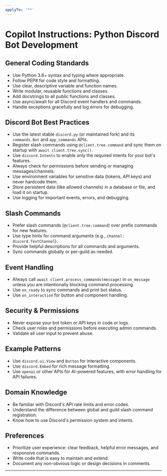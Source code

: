 ```yaml
---
applyTo: '**'
---
```

# Copilot Instructions: Python Discord Bot Development

## General Coding Standards
- Use Python 3.8+ syntax and typing where appropriate.
- Follow PEP8 for code style and formatting.
- Use clear, descriptive variable and function names.
- Write modular, reusable functions and classes.
- Add docstrings to all public functions and classes.
- Use async/await for all Discord event handlers and commands.
- Handle exceptions gracefully and log errors for debugging.

## Discord Bot Best Practices
- Use the latest stable `discord.py` (or maintained fork) and its `commands.Bot` and `app_commands` APIs.
- Register slash commands using `@client.tree.command` and sync them on startup with `await client.tree.sync()`.
- Use `discord.Intents` to enable only the required intents for your bot's features.
- Always check for permissions before sending or managing messages/channels.
- Use environment variables for sensitive data (tokens, API keys) and never hardcode them.
- Store persistent data (like allowed channels) in a database or file, and load it on startup.
- Use logging for important events, errors, and debugging.

## Slash Commands
- Prefer slash commands (`@client.tree.command`) over prefix commands for new features.
- Use type hints for command arguments (e.g., `channel: discord.TextChannel`).
- Provide helpful descriptions for all commands and arguments.
- Sync commands globally or per-guild as needed.

## Event Handling
- Always call `await client.process_commands(message)` in `on_message` unless you are intentionally blocking command processing.
- Use `on_ready` to sync commands and print bot status.
- Use `on_interaction` for button and component handling.

## Security & Permissions
- Never expose your bot token or API keys in code or logs.
- Check user roles and permissions before executing admin commands.
- Validate all user input to prevent abuse.

## Example Patterns
- Use `discord.ui.View` and `Button` for interactive components.
- Use `discord.Embed` for rich message formatting.
- Use `openai` or other APIs for AI-powered features, with error handling for API failures.

## Domain Knowledge
- Be familiar with Discord's API rate limits and error codes.
- Understand the difference between global and guild slash command registration.
- Know how to use Discord's permission system and intents.

## Preferences
- Prioritize user experience: clear feedback, helpful error messages, and responsive commands.
- Write code that is easy to maintain and extend.
- Document any non-obvious logic or design decisions in comments.

---